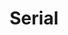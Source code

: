 ---
title:         "Serial"
description:   "Serial is a new podcast from the creators of This American Life, hosted by Sarah Koenig. Serial unfolds one story - a true story - over the course of a whole season. The show follows the plot and characters wherever they lead, through many surprising twists and turns. Sarah won't know what happens at the end of the story until she gets there, not long before you get there with her. Each week she'll bring you the latest chapter, so it's important to listen in, starting with Episode 1. New episodes are released on Thursday mornings. Serial, like This American Life, is a production of WBEZ Chicago."
url-thumbnail: "http://serialpodcast.org/sites/all/modules/custom/serial/img/serial-itunes-logo.png"
url-rss:       "http://feeds.serialpodcast.org/serialpodcast"
url-web:       "http://serialpodcast.org/"
url-itunes:    "https://itunes.apple.com/us/podcast/serial/id917918570?mt=2&uo=4"
tags:         [society and culture]
---